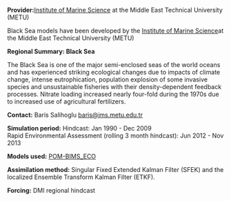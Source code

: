 **Provider:**[Institute of Marine Science](http://www.ims.metu.edu.tr) at the Middle East Technical University (METU)

Black Sea models have been developed by the [Institute of Marine Science](http://www.ims.metu.edu.tr)at the Middle East Technical University (METU)

**Regional Summary: Black Sea**

The Black Sea is one of the major semi-enclosed seas of the world oceans and has experienced striking ecological changes due to impacts of climate change, intense eutrophication, population explosion of some invasive species and unsustainable fisheries with their density-dependent feedback processes. Nitrate loading increased nearly four-fold during the 1970s due to increased use of agricultural fertilizers.

**Contact:** Baris Salihoglu [baris@ims.metu.edu.tr](mailto:baris@ims.metu.edu.tr)



**Simulation period:**
Hindcast: Jan 1990 - Dec 2009<br>
Rapid Environmental Assessment (rolling 3 month hindcast): Jun 2012 - Nov 2013

**Models used:** <a href="/resources/Modelling_in_the_Black_Sea.pdf" target="_blank">POM-BIMS_ECO</a>




**Assimilation method:** Singular Fixed Extended Kalman Filter (SFEK) and the localized Ensemble Transform Kalman Filter (ETKF).




**Forcing:** DMI regional hindcast









